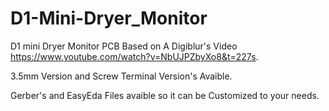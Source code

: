 # D1-Mini-Dryer_Monitor
D1 mini Dryer Monitor PCB Based on A Digiblur's Video https://www.youtube.com/watch?v=NbUJPZbyXo8&t=227s.

3.5mm Version and Screw Terminal Version's Avaible. 

Gerber's and EasyEda Files avaible so it can be Customized to your needs.
